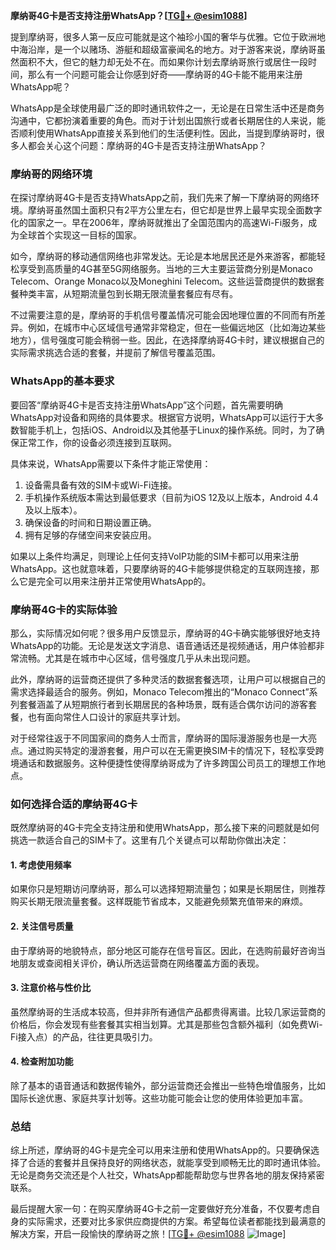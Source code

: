 **摩纳哥4G卡是否支持注册WhatsApp？[[TG💪+ @esim1088](https://t.me/s/esim1088)]**

提到摩纳哥，很多人第一反应可能就是这个袖珍小国的奢华与优雅。它位于欧洲地中海沿岸，是一个以赌场、游艇和超级富豪闻名的地方。对于游客来说，摩纳哥虽然面积不大，但它的魅力却无处不在。而如果你计划去摩纳哥旅行或居住一段时间，那么有一个问题可能会让你感到好奇——摩纳哥的4G卡能不能用来注册WhatsApp呢？

WhatsApp是全球使用最广泛的即时通讯软件之一，无论是在日常生活中还是商务沟通中，它都扮演着重要的角色。而对于计划出国旅行或者长期居住的人来说，能否顺利使用WhatsApp直接关系到他们的生活便利性。因此，当提到摩纳哥时，很多人都会关心这个问题：摩纳哥的4G卡是否支持注册WhatsApp？

### **摩纳哥的网络环境**

在探讨摩纳哥4G卡是否支持WhatsApp之前，我们先来了解一下摩纳哥的网络环境。摩纳哥虽然国土面积只有2平方公里左右，但它却是世界上最早实现全面数字化的国家之一。早在2006年，摩纳哥就推出了全国范围内的高速Wi-Fi服务，成为全球首个实现这一目标的国家。

如今，摩纳哥的移动通信网络也非常发达。无论是本地居民还是外来游客，都能轻松享受到高质量的4G甚至5G网络服务。当地的三大主要运营商分别是Monaco Telecom、Orange Monaco以及Moneghini Telecom。这些运营商提供的数据套餐种类丰富，从短期流量包到长期无限流量套餐应有尽有。

不过需要注意的是，摩纳哥的手机信号覆盖情况可能会因地理位置的不同而有所差异。例如，在城市中心区域信号通常非常稳定，但在一些偏远地区（比如海边某些地方），信号强度可能会稍弱一些。因此，在选择摩纳哥4G卡时，建议根据自己的实际需求挑选合适的套餐，并提前了解信号覆盖范围。

### **WhatsApp的基本要求**

要回答“摩纳哥4G卡是否支持注册WhatsApp”这个问题，首先需要明确WhatsApp对设备和网络的具体要求。根据官方说明，WhatsApp可以运行于大多数智能手机上，包括iOS、Android以及其他基于Linux的操作系统。同时，为了确保正常工作，你的设备必须连接到互联网。

具体来说，WhatsApp需要以下条件才能正常使用：
1. 设备需具备有效的SIM卡或Wi-Fi连接。
2. 手机操作系统版本需达到最低要求（目前为iOS 12及以上版本，Android 4.4及以上版本）。
3. 确保设备的时间和日期设置正确。
4. 拥有足够的存储空间来安装应用。

如果以上条件均满足，则理论上任何支持VoIP功能的SIM卡都可以用来注册WhatsApp。这也就意味着，只要摩纳哥的4G卡能够提供稳定的互联网连接，那么它是完全可以用来注册并正常使用WhatsApp的。

### **摩纳哥4G卡的实际体验**

那么，实际情况如何呢？很多用户反馈显示，摩纳哥的4G卡确实能够很好地支持WhatsApp的功能。无论是发送文字消息、语音通话还是视频通话，用户体验都非常流畅。尤其是在城市中心区域，信号强度几乎从未出现问题。

此外，摩纳哥的运营商还提供了多种灵活的数据套餐选项，让用户可以根据自己的需求选择最适合的服务。例如，Monaco Telecom推出的“Monaco Connect”系列套餐涵盖了从短期旅行者到长期居民的各种场景，既有适合偶尔访问的游客套餐，也有面向常住人口设计的家庭共享计划。

对于经常往返于不同国家间的商务人士而言，摩纳哥的国际漫游服务也是一大亮点。通过购买特定的漫游套餐，用户可以在无需更换SIM卡的情况下，轻松享受跨境通话和数据服务。这种便捷性使得摩纳哥成为了许多跨国公司员工的理想工作地点。

### **如何选择合适的摩纳哥4G卡**

既然摩纳哥的4G卡完全支持注册和使用WhatsApp，那么接下来的问题就是如何挑选一款适合自己的SIM卡了。这里有几个关键点可以帮助你做出决定：

#### **1. 考虑使用频率**
如果你只是短期访问摩纳哥，那么可以选择短期流量包；如果是长期居住，则推荐购买长期无限流量套餐。这样既能节省成本，又能避免频繁充值带来的麻烦。

#### **2. 关注信号质量**
由于摩纳哥的地貌特点，部分地区可能存在信号盲区。因此，在选购前最好咨询当地朋友或查阅相关评价，确认所选运营商在网络覆盖方面的表现。

#### **3. 注意价格与性价比**
虽然摩纳哥的生活成本较高，但并非所有通信产品都贵得离谱。比较几家运营商的价格后，你会发现有些套餐其实相当划算。尤其是那些包含额外福利（如免费Wi-Fi接入点）的产品，往往更具吸引力。

#### **4. 检查附加功能**
除了基本的语音通话和数据传输外，部分运营商还会推出一些特色增值服务，比如国际长途优惠、家庭共享计划等。这些功能可能会让您的使用体验更加丰富。

### **总结**

综上所述，摩纳哥的4G卡是完全可以用来注册和使用WhatsApp的。只要确保选择了合适的套餐并且保持良好的网络状态，就能享受到顺畅无比的即时通讯体验。无论是商务交流还是个人社交，WhatsApp都能帮助您与世界各地的朋友保持紧密联系。

最后提醒大家一句：在购买摩纳哥4G卡之前一定要做好充分准备，不仅要考虑自身的实际需求，还要对比多家供应商提供的方案。希望每位读者都能找到最满意的解决方案，开启一段愉快的摩纳哥之旅！[[TG💪+ @esim1088](https://t.me/s/esim1088) ![Image](https://i.postimg.cc/4NQfJmqS/Snipaste-2025-05-13-00-14-12.png)]